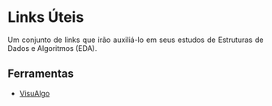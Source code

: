 # Links Úteis #

<p align="justify">Um conjunto de links que irão auxiliá-lo em seus estudos de Estruturas de Dados e Algoritmos (EDA).</p>

## Ferramentas ##

  - [VisuAlgo](https://visualgo.net/pt)
